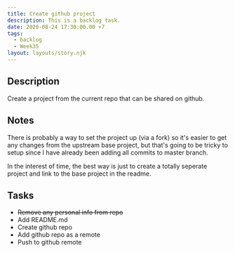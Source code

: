 ```yaml
---
title: Create github project
description: This is a backlog task.
date: 2020-08-24 17:30:00.00 +7
tags:
  - backlog
  - Week35
layout: layouts/story.njk
---
```

## Description

Create a project from the current repo that can be shared on github.

## Notes

There is probably a way to set the project up (via a fork) so it's easier to get any changes from the upstream base project, but that's going to be tricky to setup since I have already been adding all commits to master branch. 

In the interest of time, the best way is just to create a totally seperate project and link to the base project in the readme.

## Tasks

- ~~Remove any personal info from repo~~
- Add README.md
- Create github repo
- Add github repo as a remote
- Push to github remote
